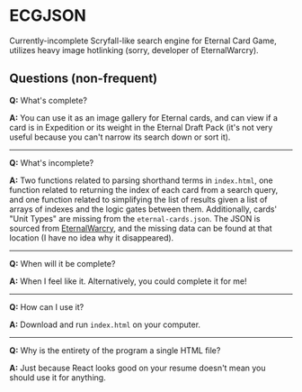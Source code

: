 # ECGJSON

Currently-incomplete Scryfall-like search engine for Eternal Card Game, utilizes heavy image hotlinking (sorry, developer of EternalWarcry).

## Questions (non-frequent)

**Q:** What's complete?

**A:** You can use it as an image gallery for Eternal cards, and can view if a card is in Expedition or its weight in the Eternal Draft Pack (it's not very useful because you can't narrow its search down or sort it).

---

**Q:** What's incomplete?

**A:** Two functions related to parsing shorthand terms in `index.html`, one function related to returning the index of each card from a search query, and one function related to simplifying the list of results given a list of arrays of indexes and the logic gates between them. 
Additionally, cards' "Unit Types" are missing from the `eternal-cards.json`. The JSON is sourced from [EternalWarcry](https://eternalwarcry.com/cards/download), and the missing data can be found at that location (I have no idea why it disappeared).

---

**Q:** When will it be complete?

**A:** When I feel like it. Alternatively, you could complete it for me!

---

**Q:** How can I use it?

**A:** Download and run `index.html` on your computer.

---

**Q:** Why is the entirety of the program a single HTML file?

**A:** Just because React looks good on your resume doesn't mean you should use it for anything.

